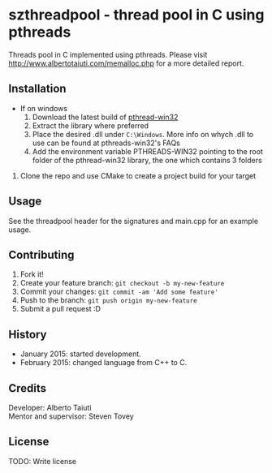 # szthreadpool - thread pool in C using pthreads
Threads pool in C implemented using pthreads. 
Please visit http://www.albertotaiuti.com/memalloc.php for a more detailed report.

## Installation
* If on windows
  1. Download the latest build of
[pthread-win32](https://www.sourceware.org/pthreads-win32)
  2. Extract the library where preferred
  3. Place the desired .dll under `C:\Windows`. More info on whych .dll to use
  can be found at pthreads-win32's FAQs
  4. Add the environment variable PTHREADS-WIN32 pointing to the root folder of
  the pthread-win32 library, the one which contains 3 folders
1. Clone the repo and use CMake to create a project build for your target

## Usage
See the threadpool header for the signatures and main.cpp for an example usage.

## Contributing
1. Fork it!
2. Create your feature branch: `git checkout -b my-new-feature`
3. Commit your changes: `git commit -am 'Add some feature'`
4. Push to the branch: `git push origin my-new-feature`
5. Submit a pull request :D

## History
* January 2015: started development.
* February 2015: changed language from C++ to C.

## Credits
Developer: Alberto Taiuti  
Mentor and supervisor: Steven Tovey

## License
TODO: Write license

